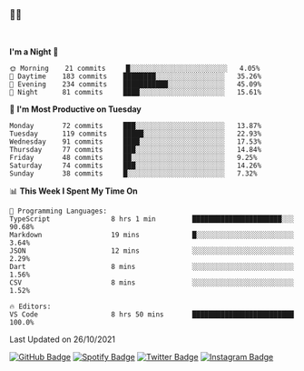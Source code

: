 ### 🤙🍺

<!-- <a href="https://github-readme-stats.vercel.app/api?username=hzak2xx&count_private=true&show_icons=true&theme=dracula">
  <img align="center" src="https://github-readme-stats.vercel.app/api?username=hzak2xx&count_private=true&show_icons=true&theme=dracula" />
</a>
</br> -->
</br>

<!--START_SECTION:waka-->
**I'm a Night 🦉** 

```text
🌞 Morning    21 commits     █░░░░░░░░░░░░░░░░░░░░░░░░   4.05% 
🌆 Daytime    183 commits    ████████░░░░░░░░░░░░░░░░░   35.26% 
🌃 Evening    234 commits    ███████████░░░░░░░░░░░░░░   45.09% 
🌙 Night      81 commits     ████░░░░░░░░░░░░░░░░░░░░░   15.61%

```
📅 **I'm Most Productive on Tuesday** 

```text
Monday       72 commits     ███░░░░░░░░░░░░░░░░░░░░░░   13.87% 
Tuesday      119 commits    █████░░░░░░░░░░░░░░░░░░░░   22.93% 
Wednesday    91 commits     ████░░░░░░░░░░░░░░░░░░░░░   17.53% 
Thursday     77 commits     ███░░░░░░░░░░░░░░░░░░░░░░   14.84% 
Friday       48 commits     ██░░░░░░░░░░░░░░░░░░░░░░░   9.25% 
Saturday     74 commits     ███░░░░░░░░░░░░░░░░░░░░░░   14.26% 
Sunday       38 commits     █░░░░░░░░░░░░░░░░░░░░░░░░   7.32%

```


📊 **This Week I Spent My Time On** 

```text
💬 Programming Languages: 
TypeScript               8 hrs 1 min         ██████████████████████░░░   90.68% 
Markdown                 19 mins             █░░░░░░░░░░░░░░░░░░░░░░░░   3.64% 
JSON                     12 mins             ░░░░░░░░░░░░░░░░░░░░░░░░░   2.29% 
Dart                     8 mins              ░░░░░░░░░░░░░░░░░░░░░░░░░   1.56% 
CSV                      8 mins              ░░░░░░░░░░░░░░░░░░░░░░░░░   1.52%

🔥 Editors: 
VS Code                  8 hrs 50 mins       █████████████████████████   100.0%

```


 Last Updated on 26/10/2021
<!--END_SECTION:waka-->

[![GitHub Badge](https://img.shields.io/badge/GitHub-100000?style=for-the-badge&logo=github&logoColor=white)](https://github.com/hzak2xx)
[![Spotify Badge](https://img.shields.io/badge/Spotify-1ED760?&style=for-the-badge&logo=spotify&logoColor=white)](https://open.spotify.com/user/uf90s6sbbh75a1mt44clkhkvf)
[![Twitter Badge](https://img.shields.io/badge/Twitter-1DA1F2?style=for-the-badge&logo=twitter&logoColor=white)](https://twitter.com/hzak2xx)
[![Instagram Badge](https://img.shields.io/badge/Instagram-E4405F?style=for-the-badge&logo=instagram&logoColor=white)](https://www.instagram.com/hzak2xx/)
